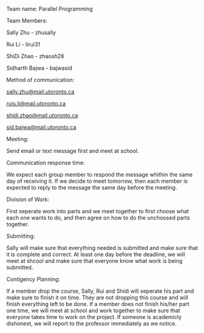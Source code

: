Team name: Parallel Programming

Team Members:

Sally Zhu - zhusally

Rui Li - lirui31

ShiDi Zhao - zhaosh28

Sidharth Bajwa - bajwasid


Method of communication:

sally.zhu@mail.utoronto.ca

ruis.li@mail.utoronto.ca

shidi.zhao@mail.utoronto.ca

sid.bajwa@mail.utoronto.ca

Meeting:

Send email or text message first and meet at school.

Communication response time:

We expect each group member to respond the message whithin the same day of receiving it.
If we decide to meet tomorrow, then each member is expected to reply to the message the
same day before the meeting.

Division of Work:

First seperate work into parts and we meet together to first choose what each one wants to do,
and then agree on how to do the unchoosed parts together.

Submitting:

Sally will make sure that everything needed is submitted and make sure that it is complete and correct.
At least one day before the deadline, we will meet at shcool and make sure that everyone know what work is
being submitted.


Contigency Planning:

If a member drop the course, Sally, Rui and Shidi will seperate his part and make sure to finish it on time.
They are not dropping this course and will finish everything left to be done.
If a member does not finish his/her part one time, we will meet at school and work together to make sure that
everyone takes time to work on the project.
If someone is academicly dishonest, we will report to the professor immediately as we notice.


